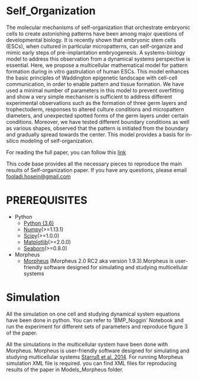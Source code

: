 # Self_Organization
The molecular mechanisms of self-organization that orchestrate embryonic cells to create astonishing patterns have been among major questions of developmental biology. It is recently shown that embryonic stem cells (ESCs), when cultured in particular micropatterns, can self-organize and mimic early steps of pre-implantation embryogenesis. A systems-biology model to address this observation from a dynamical systems perspective is essential. Here, we propose a multicellular mathematical model for pattern formation during in vitro gastrulation of human ESCs. This model enhances the basic principles of Waddington epigenetic landscape with cell-cell communication, in order to enable pattern and tissue formation. We have used a minimal number of parameters in this model to prevent overfitting and show a very simple mechanism is sufficient to address different experimental observations such as the formation of three germ layers and trophectoderm, responses to altered culture conditions and micropattern diameters, and unexpected spotted forms of the germ layers under certain conditions. Moreover, we have tested different boundary conditions as well as various shapes, observed that the pattern is initiated from the boundary and gradually spread towards the center. This model provides a basis for in-silico modeling of self-organization.

For reading the full paper, you can follow this [link](https://www.biorxiv.org/content/early/2018/01/01/241604)

This code base provides all the necessary pieces to reproduce the main results of Self-organization paper. If you have any questions, please email [fooladi.hosein@gmail.com](fooladi.hosein@gmail.com)

# PREREQUISITES

* Python 
    + [Python (3.6)](https://www.python.org/downloads/)
    + [Numpy](http://www.numpy.org/)(>=1.13.1)
    + [Scipy](https://www.scipy.org/)(>=1.0.0)
    + [Matplotlib](https://matplotlib.org/)(>=2.0.0)
    + [Seaborn](https://seaborn.pydata.org/)(>=0.8.0)
* Morpheus
    + [Morpheus](https://imc.zih.tu-dresden.de/wiki/morpheus/doku.php) (Morpheus 2.0 RC2 aka version 1.9.3).Morpheus is user-friendly software designed for simulating and studying multicellular systems
    
 # Simulation
 All the simulation on one cell and studying dynamical system equations have been done in python. You can refer to 'BMP_Noggin' Notebook and run the experiment for different sets of parameters and reproduce figure 3 of the paper. 
 
 All the simulations in the multicellular system have been done with Morpheus. Morpheus is user-friendly software designed for simulating and studying multicellular systems [Starruß et al. 2014](https://academic.oup.com/bioinformatics/article/30/9/1331/234757). For running Morpheus simulation XML file is required. you can find XML files for reproducing results of the paper in Models_Morpheus folder.
    
    
